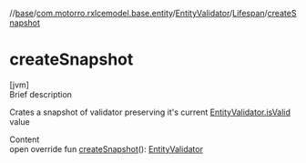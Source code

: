 //[base](../../../index.md)/[com.motorro.rxlcemodel.base.entity](../../index.md)/[EntityValidator](../index.md)/[Lifespan](index.md)/[createSnapshot](create-snapshot.md)



# createSnapshot  
[jvm]  
Brief description  


Crates a snapshot of validator preserving it's current [EntityValidator.isValid](../is-valid.md) value

  
Content  
open override fun [createSnapshot](create-snapshot.md)(): [EntityValidator](../index.md)  




